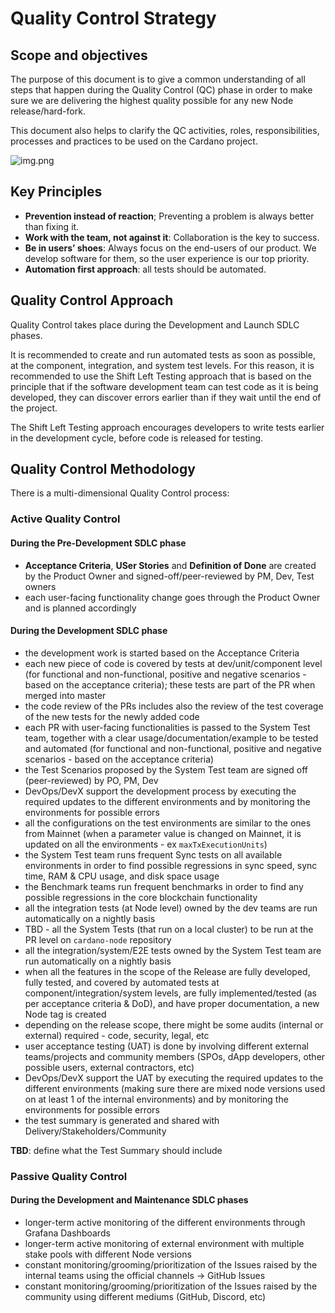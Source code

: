 # Quality Control Strategy

## Scope and objectives

The purpose of this document is to give a common understanding of all steps that happen during the Quality Control (QC) phase
in order to make sure we are delivering the highest quality possible for any new Node release/hard-fork.

This document also helps to clarify the QC activities, roles, responsibilities, processes and practices to be used on the Cardano project.

![img.png](https://input-output-hk.github.io/cardano-node-tests/_static/images/qa_process.png)

## Key Principles

- **Prevention instead of reaction**; Preventing a problem is always better than fixing it.
- **Work with the team, not against it**: Collaboration is the key to success.
- **Be in users’ shoes**: Always focus on the end-users of our product. We develop software for them, so the user experience is our top priority.
- **Automation first approach**: all tests should be automated.

## Quality Control Approach

Quality Control takes place during the Development and Launch SDLC phases.

It is recommended to create and run automated tests as soon as possible, at the component, integration, and system test levels.
For this reason, it is recommended to use the Shift Left Testing approach that is based on the principle that if the
software development team can test code as it is being developed, they can discover errors earlier than if they wait until
the end of the project.

The Shift Left Testing approach encourages developers to write tests earlier in the development cycle, before code is released for testing.

## Quality Control Methodology

There is a multi-dimensional Quality Control process:

### Active Quality Control

#### During the Pre-Development SDLC phase

- **Acceptance Criteria**, **USer Stories** and **Definition of Done** are created by the Product Owner and signed-off/peer-reviewed by PM, Dev, Test owners
- each user-facing functionality change goes through the Product Owner and is planned accordingly

#### During the Development SDLC phase

- the development work is started based on the Acceptance Criteria
- each new piece of code is covered by tests at dev/unit/component level (for functional and non-functional,
  positive and negative scenarios - based on the acceptance criteria); these tests are part of the PR when merged into master
- the code review of the PRs includes also the review of the test coverage of the new tests for the newly added code
- each PR with user-facing functionalities is passed to the System Test team, together with a clear usage/documentation/example
  to be tested and automated (for functional and non-functional, positive and negative scenarios - based on the acceptance criteria)
- the Test Scenarios proposed by the System Test team are signed off (peer-reviewed) by PO, PM, Dev
- DevOps/DevX support the development process by executing the required updates to the different environments and by monitoring
  the environments for possible errors
- all the configurations on the test environments are similar to the ones from Mainnet (when a parameter value is changed on Mainnet,
  it is updated on all the environments - ex `maxTxExecutionUnits`)
- the System Test team runs frequent Sync tests on all available environments in order to find possible regressions in sync speed,
  sync time, RAM & CPU usage, and disk space usage
- the Benchmark teams run frequent benchmarks in order to find any possible regressions in the core blockchain functionality
- all the integration tests (at Node level) owned by the dev teams are run automatically on a nightly basis
- TBD - all the System Tests (that run on a local cluster) to be run at the PR level on `cardano-node` repository
- all the integration/system/E2E tests owned by the System Test team are run automatically on a nightly basis
- when all the features in the scope of the Release are fully developed, fully tested, and covered by automated tests at
  component/integration/system levels, are fully implemented/tested (as per acceptance criteria & DoD), and have proper documentation,
  a new Node tag is created
- depending on the release scope, there might be some audits (internal or external) required - code, security, legal, etc
- user acceptance testing (UAT) is done by involving different external teams/projects and community members
  (SPOs, dApp developers, other possible users, external contractors, etc)
- DevOps/DevX support the UAT by executing the required updates to the different environments (making sure there are mixed
  node versions used on at least 1 of the internal environments) and by monitoring the environments for possible errors
- the test summary is generated and shared with Delivery/Stakeholders/Community

**TBD**: define what the Test Summary should include

### Passive Quality Control

#### During the Development and Maintenance SDLC phases

- longer-term active monitoring of the different environments through Grafana Dashboards
- longer-term active monitoring of external environment with multiple stake pools with different Node versions
- constant monitoring/grooming/prioritization of the Issues raised by the internal teams using the official channels → GitHub Issues
- constant monitoring/grooming/prioritization of the Issues raised by the community using different mediums (GitHub, Discord, etc)

